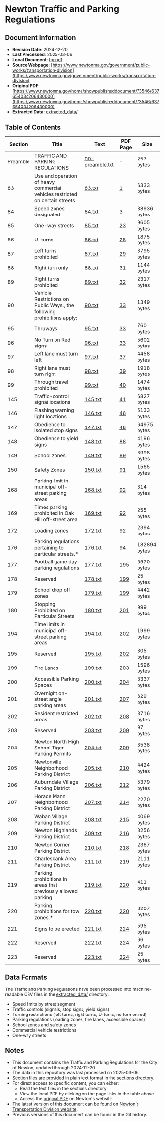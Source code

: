 # Newton Traffic and Parking Regulations

## Document Information

- **Revision Date**: 2024-12-20
- **Last Processed**: 2025-03-06
- **Local Document**: [tpr.pdf](tpr.pdf)
- **Source Webpage**: [https://www.newtonma.gov/government/public-works/transportation-division](https://www.newtonma.gov/government/public-works/transportation-division)
- **Original PDF**: [https://www.newtonma.gov/home/showpublisheddocument/73546/637654034206430000](https://www.newtonma.gov/home/showpublisheddocument/73546/637654034206430000)
- **Extracted Data**: [extracted_data/](extracted_data/)

## Table of Contents

| Section | Title | Text | PDF Page | Size |
|---------|-------|------|----------|------|
| Preamble | TRAFFIC AND PARKING REGULATIONS | [00-preamble.txt](sections/00-preamble.txt) | - | 257 bytes |
| 83 | Use and operation of heavy commercial vehicles restricted on certain streets | [83.txt](sections/83.txt) | [1](tpr.pdf#page=1) | 6333 bytes |
| 84 | Speed zones designated | [84.txt](sections/84.txt) | [3](tpr.pdf#page=3) | 38936 bytes |
| 85 | One-way streets | [85.txt](sections/85.txt) | [23](tpr.pdf#page=23) | 9605 bytes |
| 86 | U-turns | [86.txt](sections/86.txt) | [28](tpr.pdf#page=28) | 1875 bytes |
| 87 | Left turns prohibited | [87.txt](sections/87.txt) | [29](tpr.pdf#page=29) | 3795 bytes |
| 88 | Right turn only | [88.txt](sections/88.txt) | [31](tpr.pdf#page=31) | 1144 bytes |
| 89 | Right turns prohibited | [89.txt](sections/89.txt) | [32](tpr.pdf#page=32) | 2317 bytes |
| 90 | Vehicle Restrictions on Public Ways., the following prohibitions apply: | [90.txt](sections/90.txt) | [33](tpr.pdf#page=33) | 1349 bytes |
| 95 | Thruways | [95.txt](sections/95.txt) | [33](tpr.pdf#page=33) | 760 bytes |
| 96 | No Turn on Red signs | [96.txt](sections/96.txt) | [33](tpr.pdf#page=33) | 5602 bytes |
| 97 | Left lane must turn left | [97.txt](sections/97.txt) | [37](tpr.pdf#page=37) | 4458 bytes |
| 98 | Right lane must turn right | [98.txt](sections/98.txt) | [39](tpr.pdf#page=39) | 1918 bytes |
| 99 | Through travel prohibited | [99.txt](sections/99.txt) | [40](tpr.pdf#page=40) | 1474 bytes |
| 145 | Traffic-control signal locations | [145.txt](sections/145.txt) | [41](tpr.pdf#page=41) | 6827 bytes |
| 146 | Flashing warning light locations | [146.txt](sections/146.txt) | [46](tpr.pdf#page=46) | 5133 bytes |
| 147 | Obedience to isolated stop signs | [147.txt](sections/147.txt) | [48](tpr.pdf#page=48) | 64975 bytes |
| 148 | Obedience to yield signs | [148.txt](sections/148.txt) | [88](tpr.pdf#page=88) | 4196 bytes |
| 149 | School zones | [149.txt](sections/149.txt) | [89](tpr.pdf#page=89) | 3998 bytes |
| 150 | Safety Zones | [150.txt](sections/150.txt) | [91](tpr.pdf#page=91) | 1565 bytes |
| 168 | Parking limit in municipal off-street parking areas | [168.txt](sections/168.txt) | [92](tpr.pdf#page=92) | 314 bytes |
| 169 | Times parking prohibited in Oak Hill off-street area | [169.txt](sections/169.txt) | [92](tpr.pdf#page=92) | 255 bytes |
| 172 | Loading zones | [172.txt](sections/172.txt) | [92](tpr.pdf#page=92) | 2394 bytes |
| 176 | Parking regulations pertaining to particular streets.* | [176.txt](sections/176.txt) | [94](tpr.pdf#page=94) | 182894 bytes |
| 177 | Football game day parking regulations | [177.txt](sections/177.txt) | [195](tpr.pdf#page=195) | 5970 bytes |
| 178 | Reserved | [178.txt](sections/178.txt) | [199](tpr.pdf#page=199) | 25 bytes |
| 179 | School drop off zones | [179.txt](sections/179.txt) | [199](tpr.pdf#page=199) | 4442 bytes |
| 180 | Stopping Prohibited on Particular Streets | [180.txt](sections/180.txt) | [201](tpr.pdf#page=201) | 999 bytes |
| 194 | Time limits in municipal off-street parking areas | [194.txt](sections/194.txt) | [202](tpr.pdf#page=202) | 1999 bytes |
| 195 | Reserved | [195.txt](sections/195.txt) | [202](tpr.pdf#page=202) | 805 bytes |
| 199 | Fire Lanes | [199.txt](sections/199.txt) | [203](tpr.pdf#page=203) | 1596 bytes |
| 200 | Accessible Parking Spaces | [200.txt](sections/200.txt) | [204](tpr.pdf#page=204) | 8337 bytes |
| 201 | Overnight on-street angle parking areas | [201.txt](sections/201.txt) | [207](tpr.pdf#page=207) | 329 bytes |
| 202 | Resident restricted areas | [202.txt](sections/202.txt) | [208](tpr.pdf#page=208) | 3716 bytes |
| 203 | Reserved | [203.txt](sections/203.txt) | [209](tpr.pdf#page=209) | 97 bytes |
| 204 | Newton North High School Tiger Parking Permits | [204.txt](sections/204.txt) | [209](tpr.pdf#page=209) | 3538 bytes |
| 205 | Newtonville Neighborhood Parking District | [205.txt](sections/205.txt) | [210](tpr.pdf#page=210) | 4424 bytes |
| 206 | Auburndale Village Parking District | [206.txt](sections/206.txt) | [212](tpr.pdf#page=212) | 5379 bytes |
| 207 | Horace Mann Neighborhood Parking District | [207.txt](sections/207.txt) | [214](tpr.pdf#page=214) | 2270 bytes |
| 208 | Waban Village Parking District | [208.txt](sections/208.txt) | [215](tpr.pdf#page=215) | 4069 bytes |
| 209 | Newton Highlands Parking District | [209.txt](sections/209.txt) | [216](tpr.pdf#page=216) | 3256 bytes |
| 210 | Newton Corner Parking District | [210.txt](sections/210.txt) | [218](tpr.pdf#page=218) | 2367 bytes |
| 211 | Charlesbank Area Parking District | [211.txt](sections/211.txt) | [219](tpr.pdf#page=219) | 2111 bytes |
| 219 | Parking prohibitions in areas that previously allowed parking | [219.txt](sections/219.txt) | [220](tpr.pdf#page=220) | 411 bytes |
| 220 | Parking prohibitions for tow zones.* | [220.txt](sections/220.txt) | [220](tpr.pdf#page=220) | 8207 bytes |
| 221 | Signs to be erected | [221.txt](sections/221.txt) | [224](tpr.pdf#page=224) | 595 bytes |
| 222 | Reserved | [222.txt](sections/222.txt) | [224](tpr.pdf#page=224) | 66 bytes |
| 223 | Reserved | [223.txt](sections/223.txt) | [224](tpr.pdf#page=224) | 25 bytes |

## Data Formats

The Traffic and Parking Regulations have been processed into machine-readable CSV files in the [extracted_data/](extracted_data/) directory:

- Speed limits by street segment
- Traffic controls (signals, stop signs, yield signs)
- Turning restrictions (left turns, right turns, U-turns, no turn on red)
- Parking regulations (loading zones, fire lanes, accessible spaces)
- School zones and safety zones
- Commercial vehicle restrictions
- One-way streets

## Notes

- This document contains the Traffic and Parking Regulations for the City of Newton, updated through 2024-12-20.
- The data in this repository was last processed on 2025-03-06.
- Section files are provided in plain text format in the [sections](sections/) directory.
- For direct access to specific content, you can either:
  - Read the text files in the sections directory
  - View the local PDF by clicking on the page links in the table above
  - Access the [original PDF](https://www.newtonma.gov/home/showpublisheddocument/73546/637654034206430000) on Newton's website
- The latest version of this document can be found on [Newton's Transportation Division website](https://www.newtonma.gov/government/public-works/transportation-division).
- Previous versions of this document can be found in the Git history.

